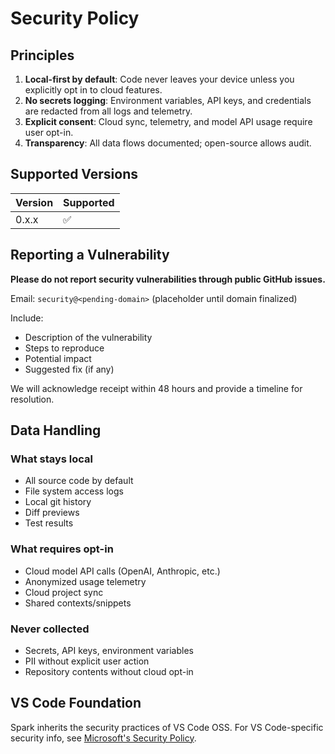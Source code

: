 # Security Policy

## Principles

1. **Local-first by default**: Code never leaves your device unless you explicitly opt in to cloud features.
2. **No secrets logging**: Environment variables, API keys, and credentials are redacted from all logs and telemetry.
3. **Explicit consent**: Cloud sync, telemetry, and model API usage require user opt-in.
4. **Transparency**: All data flows documented; open-source allows audit.

## Supported Versions

| Version | Supported          |
| ------- | ------------------ |
| 0.x.x   | :white_check_mark: |

## Reporting a Vulnerability

**Please do not report security vulnerabilities through public GitHub issues.**

Email: `security@<pending-domain>` (placeholder until domain finalized)

Include:
- Description of the vulnerability
- Steps to reproduce
- Potential impact
- Suggested fix (if any)

We will acknowledge receipt within 48 hours and provide a timeline for resolution.

## Data Handling

### What stays local
- All source code by default
- File system access logs
- Local git history
- Diff previews
- Test results

### What requires opt-in
- Cloud model API calls (OpenAI, Anthropic, etc.)
- Anonymized usage telemetry
- Cloud project sync
- Shared contexts/snippets

### Never collected
- Secrets, API keys, environment variables
- PII without explicit user action
- Repository contents without cloud opt-in

## VS Code Foundation

Spark inherits the security practices of VS Code OSS. For VS Code-specific security info, see [Microsoft's Security Policy](https://aka.ms/SECURITY.md).
